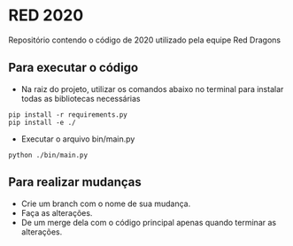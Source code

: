 # RED 2020

Repositório contendo o código de 2020 utilizado pela equipe Red Dragons

## Para executar o código

- Na raiz do projeto, utilizar os comandos abaixo no terminal para instalar todas as bibliotecas necessárias
```shell
pip install -r requirements.py
pip install -e ./
```
- Executar o arquivo bin/main.py 
```shell
python ./bin/main.py
```

## Para realizar mudanças
- Crie um branch com o nome de sua mudança.
- Faça as alterações.
- De um merge dela com o código principal apenas quando terminar as alterações.
